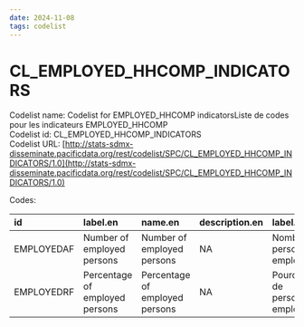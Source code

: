```yaml
---
date: 2024-11-08
tags: codelist
---
```


# CL_EMPLOYED_HHCOMP_INDICATORS

Codelist name: Codelist for EMPLOYED_HHCOMP indicatorsListe de codes pour les indicateurs EMPLOYED_HHCOMP  
Codelist id: CL_EMPLOYED_HHCOMP_INDICATORS  
Codelist URL: [http://stats-sdmx-disseminate.pacificdata.org/rest/codelist/SPC/CL_EMPLOYED_HHCOMP_INDICATORS/1.0](http://stats-sdmx-disseminate.pacificdata.org/rest/codelist/SPC/CL_EMPLOYED_HHCOMP_INDICATORS/1.0)  

Codes:  

|id         |label.en                       |name.en                        |description.en |label.fr                           |name.fr                            |description.fr |
|:----------|:------------------------------|:------------------------------|:--------------|:----------------------------------|:----------------------------------|:--------------|
|EMPLOYEDAF |Number of employed persons     |Number of employed persons     |NA             |Nombre de personnes employées      |Nombre de personnes employées      |NA             |
|EMPLOYEDRF |Percentage of employed persons |Percentage of employed persons |NA             |Pourcentage de personnes employées |Pourcentage de personnes employées |NA             |
